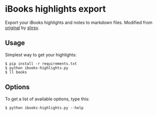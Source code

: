 # iBooks highlights export

Export your iBooks highlights and notes to markdown files.  Modified from [original][] by [shrsv][].

[original]: https://github.com/shrsv/ibooks_highlights_export
[shrsv]:    https://github.com/shrsv

## Usage

Simplest way to get your highlights:

```
$ pip install -r requirements.txt
$ python ibooks-highlights.py
$ ll books
```

## Options

To get a list of available options, type this:

```
$ python ibooks-highlights.py --help
```

